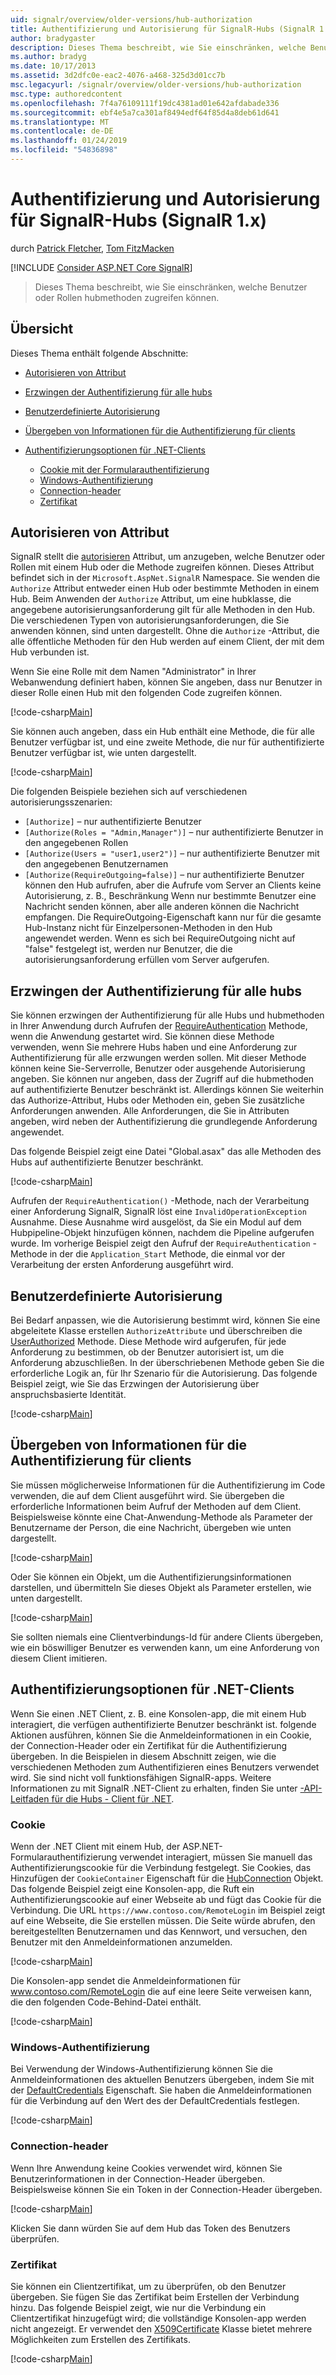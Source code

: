 ```yaml
---
uid: signalr/overview/older-versions/hub-authorization
title: Authentifizierung und Autorisierung für SignalR-Hubs (SignalR 1.x) | Microsoft-Dokumentation
author: bradygaster
description: Dieses Thema beschreibt, wie Sie einschränken, welche Benutzer oder Rollen hubmethoden zugreifen können.
ms.author: bradyg
ms.date: 10/17/2013
ms.assetid: 3d2dfc0e-eac2-4076-a468-325d3d01cc7b
msc.legacyurl: /signalr/overview/older-versions/hub-authorization
msc.type: authoredcontent
ms.openlocfilehash: 7f4a76109111f19dc4381ad01e642afdabade336
ms.sourcegitcommit: ebf4e5a7ca301af8494edf64f85d4a8deb61d641
ms.translationtype: MT
ms.contentlocale: de-DE
ms.lasthandoff: 01/24/2019
ms.locfileid: "54836898"
---
```

<a name="authentication-and-authorization-for-signalr-hubs-signalr-1x"></a>Authentifizierung und Autorisierung für SignalR-Hubs (SignalR 1.x)
====================
durch [Patrick Fletcher](https://github.com/pfletcher), [Tom FitzMacken](https://github.com/tfitzmac)

[!INCLUDE [Consider ASP.NET Core SignalR](~/includes/signalr/signalr-version-disambiguation.md)]

> Dieses Thema beschreibt, wie Sie einschränken, welche Benutzer oder Rollen hubmethoden zugreifen können.


## <a name="overview"></a>Übersicht

Dieses Thema enthält folgende Abschnitte:

- [Autorisieren von Attribut](#authorizeattribute)
- [Erzwingen der Authentifizierung für alle hubs](#requireauth)
- [Benutzerdefinierte Autorisierung](#custom)
- [Übergeben von Informationen für die Authentifizierung für clients](#passauth)
- [Authentifizierungsoptionen für .NET-Clients](#authoptions)

    - [Cookie mit der Formularauthentifizierung](#cookie)
    - [Windows-Authentifizierung](#windows)
    - [Connection-header](#header)
    - [Zertifikat](#certificate)

<a id="authorizeattribute"></a>

## <a name="authorize-attribute"></a>Autorisieren von Attribut

SignalR stellt die [autorisieren](https://msdn.microsoft.com/library/microsoft.aspnet.signalr.authorizeattribute(v=vs.111).aspx) Attribut, um anzugeben, welche Benutzer oder Rollen mit einem Hub oder die Methode zugreifen können. Dieses Attribut befindet sich in der `Microsoft.AspNet.SignalR` Namespace. Sie wenden die `Authorize` Attribut entweder einen Hub oder bestimmte Methoden in einem Hub. Beim Anwenden der `Authorize` Attribut, um eine hubklasse, die angegebene autorisierungsanforderung gilt für alle Methoden in den Hub. Die verschiedenen Typen von autorisierungsanforderungen, die Sie anwenden können, sind unten dargestellt. Ohne die `Authorize` -Attribut, die alle öffentliche Methoden für den Hub werden auf einem Client, der mit dem Hub verbunden ist.

Wenn Sie eine Rolle mit dem Namen "Administrator" in Ihrer Webanwendung definiert haben, können Sie angeben, dass nur Benutzer in dieser Rolle einen Hub mit den folgenden Code zugreifen können.

[!code-csharp[Main](hub-authorization/samples/sample1.cs)]

Sie können auch angeben, dass ein Hub enthält eine Methode, die für alle Benutzer verfügbar ist, und eine zweite Methode, die nur für authentifizierte Benutzer verfügbar ist, wie unten dargestellt.

[!code-csharp[Main](hub-authorization/samples/sample2.cs)]

Die folgenden Beispiele beziehen sich auf verschiedenen autorisierungsszenarien:

- `[Authorize]` – nur authentifizierte Benutzer
- `[Authorize(Roles = "Admin,Manager")]` – nur authentifizierte Benutzer in den angegebenen Rollen
- `[Authorize(Users = "user1,user2")]` – nur authentifizierte Benutzer mit den angegebenen Benutzernamen
- `[Authorize(RequireOutgoing=false)]` – nur authentifizierte Benutzer können den Hub aufrufen, aber die Aufrufe vom Server an Clients keine Autorisierung, z. B., Beschränkung Wenn nur bestimmte Benutzer eine Nachricht senden können, aber alle anderen können die Nachricht empfangen. Die RequireOutgoing-Eigenschaft kann nur für die gesamte Hub-Instanz nicht für Einzelpersonen-Methoden in den Hub angewendet werden. Wenn es sich bei RequireOutgoing nicht auf "false" festgelegt ist, werden nur Benutzer, die die autorisierungsanforderung erfüllen vom Server aufgerufen.

<a id="requireauth"></a>

## <a name="require-authentication-for-all-hubs"></a>Erzwingen der Authentifizierung für alle hubs

Sie können erzwingen der Authentifizierung für alle Hubs und hubmethoden in Ihrer Anwendung durch Aufrufen der [RequireAuthentication](https://msdn.microsoft.com/library/microsoft.aspnet.signalr.hubpipelineextensions.requireauthentication(v=vs.111).aspx) Methode, wenn die Anwendung gestartet wird. Sie können diese Methode verwenden, wenn Sie mehrere Hubs haben und eine Anforderung zur Authentifizierung für alle erzwungen werden sollen. Mit dieser Methode können keine Sie-Serverrolle, Benutzer oder ausgehende Autorisierung angeben. Sie können nur angeben, dass der Zugriff auf die hubmethoden auf authentifizierte Benutzer beschränkt ist. Allerdings können Sie weiterhin das Authorize-Attribut, Hubs oder Methoden ein, geben Sie zusätzliche Anforderungen anwenden. Alle Anforderungen, die Sie in Attributen angeben, wird neben der Authentifizierung die grundlegende Anforderung angewendet.

Das folgende Beispiel zeigt eine Datei "Global.asax" das alle Methoden des Hubs auf authentifizierte Benutzer beschränkt.

[!code-csharp[Main](hub-authorization/samples/sample3.cs)]

Aufrufen der `RequireAuthentication()` -Methode, nach der Verarbeitung einer Anforderung SignalR, SignalR löst eine `InvalidOperationException` Ausnahme. Diese Ausnahme wird ausgelöst, da Sie ein Modul auf dem Hubpipeline-Objekt hinzufügen können, nachdem die Pipeline aufgerufen wurde. Im vorherige Beispiel zeigt den Aufruf der `RequireAuthentication` -Methode in der die `Application_Start` Methode, die einmal vor der Verarbeitung der ersten Anforderung ausgeführt wird.

<a id="custom"></a>

## <a name="customized-authorization"></a>Benutzerdefinierte Autorisierung

Bei Bedarf anpassen, wie die Autorisierung bestimmt wird, können Sie eine abgeleitete Klasse erstellen `AuthorizeAttribute` und überschreiben die [UserAuthorized](https://msdn.microsoft.com/library/microsoft.aspnet.signalr.authorizeattribute.userauthorized(v=vs.111).aspx) Methode. Diese Methode wird aufgerufen, für jede Anforderung zu bestimmen, ob der Benutzer autorisiert ist, um die Anforderung abzuschließen. In der überschriebenen Methode geben Sie die erforderliche Logik an, für Ihr Szenario für die Autorisierung. Das folgende Beispiel zeigt, wie Sie das Erzwingen der Autorisierung über anspruchsbasierte Identität.

[!code-csharp[Main](hub-authorization/samples/sample4.cs)]

<a id="passauth"></a>

## <a name="pass-authentication-information-to-clients"></a>Übergeben von Informationen für die Authentifizierung für clients

Sie müssen möglicherweise Informationen für die Authentifizierung im Code verwenden, die auf dem Client ausgeführt wird. Sie übergeben die erforderliche Informationen beim Aufruf der Methoden auf dem Client. Beispielsweise könnte eine Chat-Anwendung-Methode als Parameter der Benutzername der Person, die eine Nachricht, übergeben wie unten dargestellt.

[!code-csharp[Main](hub-authorization/samples/sample5.cs)]

Oder Sie können ein Objekt, um die Authentifizierungsinformationen darstellen, und übermitteln Sie dieses Objekt als Parameter erstellen, wie unten dargestellt.

[!code-csharp[Main](hub-authorization/samples/sample6.cs)]

Sie sollten niemals eine Clientverbindungs-Id für andere Clients übergeben, wie ein böswilliger Benutzer es verwenden kann, um eine Anforderung von diesem Client imitieren.

<a id="authoptions"></a>

## <a name="authentication-options-for-net-clients"></a>Authentifizierungsoptionen für .NET-Clients

Wenn Sie einen .NET Client, z. B. eine Konsolen-app, die mit einem Hub interagiert, die verfügen authentifizierte Benutzer beschränkt ist. folgende Aktionen ausführen, können Sie die Anmeldeinformationen in ein Cookie, der Connection-Header oder ein Zertifikat für die Authentifizierung übergeben. In die Beispielen in diesem Abschnitt zeigen, wie die verschiedenen Methoden zum Authentifizieren eines Benutzers verwendet wird. Sie sind nicht voll funktionsfähigen SignalR-apps. Weitere Informationen zu mit SignalR .NET-Client zu erhalten, finden Sie unter [-API-Leitfaden für die Hubs - Client für .NET](../guide-to-the-api/hubs-api-guide-net-client.md).

<a id="cookie"></a>

### <a name="cookie"></a>Cookie

Wenn der .NET Client mit einem Hub, der ASP.NET-Formularauthentifizierung verwendet interagiert, müssen Sie manuell das Authentifizierungscookie für die Verbindung festgelegt. Sie Cookies, das Hinzufügen der `CookieContainer` Eigenschaft für die [HubConnection](https://msdn.microsoft.com/library/microsoft.aspnet.signalr.client.hubs.hubconnection(v=vs.111).aspx) Objekt. Das folgende Beispiel zeigt eine Konsolen-app, die Ruft ein Authentifizierungscookie auf einer Webseite ab und fügt das Cookie für die Verbindung. Die URL `https://www.contoso.com/RemoteLogin` im Beispiel zeigt auf eine Webseite, die Sie erstellen müssen. Die Seite würde abrufen, den bereitgestellten Benutzernamen und das Kennwort, und versuchen, den Benutzer mit den Anmeldeinformationen anzumelden.

[!code-csharp[Main](hub-authorization/samples/sample7.cs)]

Die Konsolen-app sendet die Anmeldeinformationen für www.contoso.com/RemoteLogin die auf eine leere Seite verweisen kann, die den folgenden Code-Behind-Datei enthält.

[!code-csharp[Main](hub-authorization/samples/sample8.cs)]

<a id="windows"></a>

### <a name="windows-authentication"></a>Windows-Authentifizierung

Bei Verwendung der Windows-Authentifizierung können Sie die Anmeldeinformationen des aktuellen Benutzers übergeben, indem Sie mit der [DefaultCredentials](https://msdn.microsoft.com/library/system.net.credentialcache.defaultcredentials.aspx) Eigenschaft. Sie haben die Anmeldeinformationen für die Verbindung auf den Wert des der DefaultCredentials festlegen.

[!code-csharp[Main](hub-authorization/samples/sample9.cs?highlight=6)]

<a id="header"></a>

### <a name="connection-header"></a>Connection-header

Wenn Ihre Anwendung keine Cookies verwendet wird, können Sie Benutzerinformationen in der Connection-Header übergeben. Beispielsweise können Sie ein Token in der Connection-Header übergeben.

[!code-csharp[Main](hub-authorization/samples/sample10.cs?highlight=6)]

Klicken Sie dann würden Sie auf dem Hub das Token des Benutzers überprüfen.

<a id="certificate"></a>

### <a name="certificate"></a>Zertifikat

Sie können ein Clientzertifikat, um zu überprüfen, ob den Benutzer übergeben. Sie fügen Sie das Zertifikat beim Erstellen der Verbindung hinzu. Das folgende Beispiel zeigt, wie nur die Verbindung ein Clientzertifikat hinzugefügt wird; die vollständige Konsolen-app werden nicht angezeigt. Er verwendet den [X509Certificate](https://msdn.microsoft.com/library/system.security.cryptography.x509certificates.x509certificate.aspx) Klasse bietet mehrere Möglichkeiten zum Erstellen des Zertifikats.

[!code-csharp[Main](hub-authorization/samples/sample11.cs?highlight=6)]
